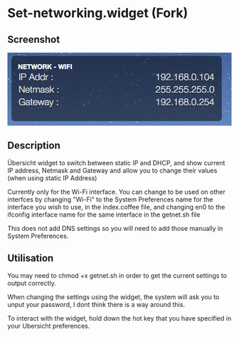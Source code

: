 # Set-networking.widget (Fork)

## Screenshot
![Set-networking.widget-Screenshot](screenshot.png)

## Description
Übersicht widget to switch between static IP and DHCP, and show current IP address, Netmask and Gateway and allow you to change their values (when using static IP Address)

Currently only for the Wi-Fi interface. You can change to be used on other interfces by changing "Wi-Fi" to the System Preferences name for the interface you wish to use, in the index.coffee file, and changing en0 to the ifconfig interface name for the same interface in the getnet.sh file

This does not add DNS settings so you will need to add those manually in System Preferences.

## Utilisation
You may need to chmod +x getnet.sh in order to get the current settings to output correctly. 

When changing the settings using the widget, the system will ask you to unput your password, I dont think there is a way around this. 

To interact with the widget, hold down the hot key that you have specified in your Ubersicht preferences.
